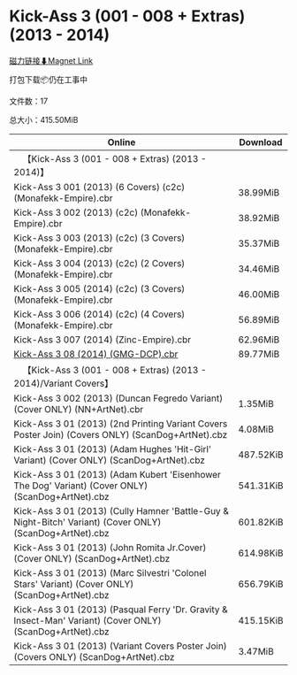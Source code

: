 # Kick-Ass 3 (001 - 008 + Extras) (2013 - 2014)

[磁力链接⬇Magnet Link](magnet:?xt=urn:btih:d26b26aed7b0fdf3e5b1bee6b3625b541c2678b8&dn=Kick-Ass%203%20%28001%20-%20008%20%2B%20Extras%29%20%282013%20-%202014%29)

打包下载📦仍在工事中

文件数：17

总大小：415.50MiB

Online | Download
--- | ---
&emsp;【Kick-Ass 3 (001 - 008 + Extras) (2013 - 2014)】 | 
Kick-Ass 3 001 (2013) (6 Covers) (c2c) (Monafekk-Empire).cbr | 38.99MiB
Kick-Ass 3 002 (2013) (c2c) (Monafekk-Empire).cbr | 38.92MiB
Kick-Ass 3 003 (2013) (c2c) (3 Covers) (Monafekk-Empire).cbr | 35.37MiB
Kick-Ass 3 004 (2013) (c2c) (2 Covers) (Monafekk-Empire).cbr | 34.46MiB
Kick-Ass 3 005 (2014) (c2c) (3 Covers) (Monafekk-Empire).cbr | 46.00MiB
Kick-Ass 3 006 (2014) (c2c) (4 Covers) (Monafekk-Empire).cbr | 56.89MiB
Kick-Ass 3 007 (2014) (Zinc-Empire).cbr | 62.96MiB
[Kick-Ass 3 08 (2014) (GMG-DCP).cbr](https://github.com/alicewish/markdown/blob/master/comic/Kick-Ass-3-08-2014-GMG-DCP-cbr.md) | 89.77MiB
&emsp;【Kick-Ass 3 (001 - 008 + Extras) (2013 - 2014)/Variant Covers】 | 
Kick-Ass 3 002 (2013) (Duncan Fegredo Variant) (Cover ONLY) (NN+ArtNet).cbr | 1.35MiB
Kick-Ass 3 01 (2013) (2nd Printing Variant Covers Poster Join) (Covers ONLY) (ScanDog+ArtNet).cbz | 4.08MiB
Kick-Ass 3 01 (2013) (Adam Hughes 'Hit-Girl' Variant) (Cover ONLY) (ScanDog+ArtNet).cbz | 487.52KiB
Kick-Ass 3 01 (2013) (Adam Kubert 'Eisenhower The Dog' Variant) (Cover ONLY) (ScanDog+ArtNet).cbz | 541.31KiB
Kick-Ass 3 01 (2013) (Cully Hamner 'Battle-Guy & Night-Bitch' Variant) (Cover ONLY) (ScanDog+ArtNet).cbz | 601.82KiB
Kick-Ass 3 01 (2013) (John Romita Jr.Cover) (Cover ONLY) (ScanDog+ArtNet).cbz | 614.98KiB
Kick-Ass 3 01 (2013) (Marc Silvestri 'Colonel Stars' Variant) (Cover ONLY) (ScanDog+ArtNet).cbz | 656.79KiB
Kick-Ass 3 01 (2013) (Pasqual Ferry 'Dr. Gravity & Insect-Man' Variant) (Cover ONLY) (ScanDog+ArtNet).cbz | 415.15KiB
Kick-Ass 3 01 (2013) (Variant Covers Poster Join) (Covers ONLY) (ScanDog+ArtNet).cbz | 3.47MiB